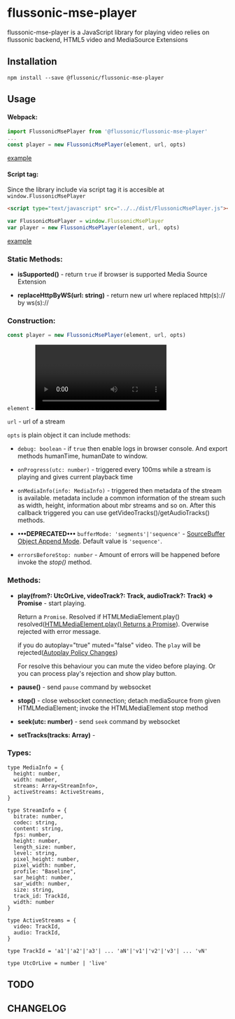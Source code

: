 # flussonic-mse-player

flussonic-mse-player is a JavaScript library for playing video relies on flussonic backend, HTML5 video and MediaSource Extensions


## Installation

```
npm install --save @flussonic/flussonic-mse-player
```

## Usage

#### Webpack:

```javascript
import FlussonicMsePlayer from '@flussonic/flussonic-mse-player'
...
const player = new FlussonicMsePlayer(element, url, opts)
```

[example](https://github.com/flussonic/mse-player/tree/master/examples/simple)

#### Script tag:

Since the library include via script tag it is accesible at `window.FlussonicMsePlayer`

```html
<script type="text/javascript" src="../../dist/FlussonicMsePlayer.js"></script>
```

```javascript
var FlussonicMsePlayer = window.FlussonicMsePlayer
var player = new FlussonicMsePlayer(element, url, opts)
```

[example](https://github.com/flussonic/mse-player/tree/master/examples/scripttag)

### Static Methods:

- **isSupported()** - return `true` if browser is supported Media Source Extension

-  **replaceHttpByWS(url: string)** - return new url where replaced http(s):// by ws(s)://

### Construction:

```javascript
const player = new FlussonicMsePlayer(element, url, opts)
```

`element` - <video> DOM element

`url` - url of a stream

`opts` is plain object it can include methods:

  - `debug: boolean` - if `true` then enable logs in browser console. And export methods humanTime, humanDate to window.

  - `onProgress(utc: number)` - triggered every 100ms while a stream is playing and gives current playback time

  - `onMediaInfo(info: MediaInfo)` - triggered then metadata of the stream is available. metadata include a common information of the stream such as width, height, information about mbr streams and so on. After this callback triggered you can use getVideoTracks()/getAudioTracks() methods.

  - **•••DEPRECATED•••** `bufferMode: 'segments'|'sequence'` - [SourceBuffer Object Append Mode](https://www.w3.org/TR/media-source/#h-sourcebuffer). Default value is `'sequence'`.

  - `errorsBeforeStop: number` - Amount of errors will be happened before invoke the *stop()* method.

### Methods:

- **play(from?: UtcOrLive, videoTrack?: Track, audioTrack?: Track) => Promise<any>** - start playing.

  Return a `Promise`. Resolved if HTMLMediaElement.play() resolved([HTMLMediaElement.play() Returns a Promise](https://developers.google.com/web/updates/2016/03/play-returns-promise)). Overwise rejected with error message.

  if you do autoplay="true" muted="false" video. The `play` will be rejected([Autoplay Policy Changes](https://developers.google.com/web/updates/2017/09/autoplay-policy-changes))

  For resolve this behaviour you can mute the video before playing. Or you can process play's rejection and show play button.

- **pause()** - send `pause` command by websocket

- **stop()** - close websocket connection; detach mediaSource from given HTMLMediaElement; invoke the HTMLMediaElement stop method

- **seek(utc: number)** - send `seek` command by websocket

- **setTracks(tracks: Array<TrackId>)** -

### Types:

```flow
type MediaInfo = {
  height: number,
  width: number,
  streams: Array<StreamInfo>,
  activeStreams: ActiveStreams,
}

type StreamInfo = {
  bitrate: number,
  codec: string,
  content: string,
  fps: number,
  height: number,
  length_size: number,
  level: string,
  pixel_height: number,
  pixel_width: number,
  profile: "Baseline",
  sar_height: number,
  sar_width: number,
  size: string,
  track_id: TrackId,
  width: number
}

type ActiveStreams = {
  video: TrackId,
  audio: TrackId,
}

type TrackId = 'a1'|'a2'|'a3'| ... 'aN'|'v1'|'v2'|'v3'| ... 'vN'

type UtcOrLive = number | 'live'

```

## TODO



## CHANGELOG
